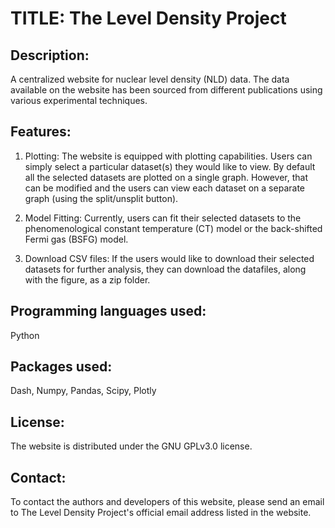 # TITLE: The Level Density Project

## Description: 
A centralized website for nuclear level density (NLD) data. The data available on the website has been sourced from different publications using various experimental techniques.

## Features:

1. Plotting: The website is equipped with plotting capabilities. Users can simply select a particular dataset(s) they would like to view. By default all the selected datasets are plotted on a single graph. However, that can be modified and the users can view each dataset on a separate graph (using the split/unsplit button).

2. Model Fitting: Currently, users can fit their selected datasets to the phenomenological constant temperature (CT) model or the back-shifted Fermi gas (BSFG) model.

3. Download CSV files: If the users would like to download their selected datasets for further analysis, they can download the datafiles, along with the figure, as a zip folder.

## Programming languages used: 
Python

## Packages used: 
Dash, Numpy, Pandas, Scipy, Plotly

## License: 
The website is distributed under the GNU GPLv3.0 license.

## Contact:
To contact the authors and developers of this website, please send an email to The Level Density Project's official email address listed in the website.